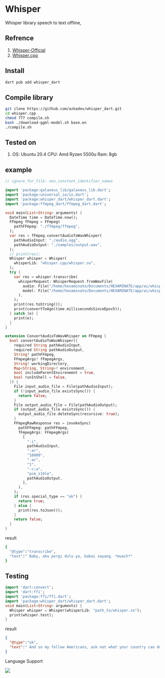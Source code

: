 # Whisper

Whisper library speech to text offline, 

## Refrence
1. [Whisper-Official](https://github.com/openai/whisper)
2. [Whisper.cpp](https://github.com/ggerganov/whisper.cpp)

## Install

```bash
dart pub add whisper_dart
```

## Compile library

```bash
git clone https://github.com/azkadev/whisper_dart.git
cd whisper.cpp
chmod 777 compile.sh
bash ./download-ggml-model.sh base.en
./compile.sh
```

## Tested on
1. OS: Ubuntu 20.4
   CPU: Amd Ryzen 5500u
   Ram: 8gb

## example

```dart
// ignore_for_file: non_constant_identifier_names

import 'package:galaxeus_lib/galaxeus_lib.dart';
import 'package:universal_io/io.dart';
import 'package:whisper_dart/whisper_dart.dart';
import 'package:ffmpeg_dart/ffmpeg_dart.dart';

void main(List<String> arguments) {
  DateTime time = DateTime.now();
  FFmpeg fFmpeg = FFmpeg(
    pathFFmpeg: "./ffmpeg/ffmpeg",
  );
  var res = fFmpeg.convertAudioToWavWhisper(
    pathAudioInput: "./audio.ogg",
    pathAudioOutput: "./samples/output.wav",
  );
  // print(res);
  Whisper whisper = Whisper(
    whisperLib: "whisper.cpp/whisper.so",
  );
  try {
    var res = whisper.transcribe(
      whisperRequest: WhisperRequest.fromWavFile(
        audio: File("/home/hexaminate/Documents/HEXAMINATE/app/ai/whisper_dart/samples/output.wav"),
        model: File("/home/hexaminate/Documents/HEXAMINATE/app/ai/whisper_dart/models/ggml-model-whisper-small.bin"),
      ),
    );
    print(res.toString());
    print(convertToAgo(time.millisecondsSinceEpoch));
  } catch (e) {
    print(e);
  }
}

extension ConvertAudioToWavWhisper on FFmpeg {
  bool convertAudioToWavWhisper({
    required String pathAudioInput,
    required String pathAudioOutput,
    String? pathFFmpeg,
    FFmpegArgs? fFmpegArgs,
    String? workingDirectory,
    Map<String, String>? environment,
    bool includeParentEnvironment = true,
    bool runInShell = false,
  }) {
    File input_audio_file = File(pathAudioInput);
    if (!input_audio_file.existsSync()) {
      return false;
    }
    File output_audio_file = File(pathAudioOutput);
    if (output_audio_file.existsSync()) {
      output_audio_file.deleteSync(recursive: true);
    }
    FFmpegRawResponse res = invokeSync(
      pathFFmpeg: pathFFmpeg,
      fFmpegArgs: FFmpegArgs(
        [
          "-i",
          pathAudioInput,
          "-ar",
          "16000",
          "-ac",
          "1",
          "-c:a",
          "pcm_s16le",
          pathAudioOutput,
        ],
      ),
    );
    if (res.special_type == "ok") {
      return true;
    } else {
      print(res.toJson());
    }
    return false;
  }
}
```
result
```bash
{
  "@type":"transcribe",
  "text":" Baby, aku pergi dulu ya, babai sayang. *muach*"
}
```

## Testing
```dart
import 'dart:convert';
import 'dart:ffi';
import 'package:ffi/ffi.dart';
import 'package:whisper_dart/whisper_dart.dart';
void main(List<String> arguments) {
  Whisper whisper = Whisper(whisperLib: "path_to/whisper.so");
  print(whisper.test);
}
```

result
```json
{
  "@type":"ok",
  "text":" And so my fellow Americans, ask not what your country can do for you, ask what you can do for your country."
}
```

Language Support 

![](https://github.com/openai/whisper/raw/main/language-breakdown.svg)
